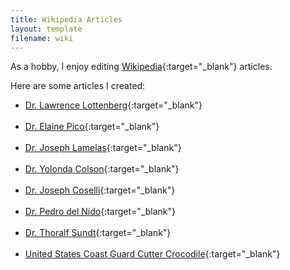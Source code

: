 ```yaml
---
title: Wikipedia Articles
layout: template
filename: wiki
---
```


As a hobby, I enjoy editing [Wikipedia](https://www.wikipedia.org/){:target="_blank"} articles.

Here are some articles I created:

- [Dr. Lawrence Lottenberg](https://en.wikipedia.org/wiki/Lawrence_Lottenberg){:target="_blank"}
  <br><br>
- [Dr. Elaine Pico](https://en.wikipedia.org/wiki/Elaine_L._Pico){:target="_blank"}
  <br><br>
- [Dr. Joseph Lamelas](https://en.wikipedia.org/wiki/Joseph_Lamelas){:target="_blank"}
  <br><br>
- [Dr. Yolonda Colson](https://en.wikipedia.org/wiki/Yolonda_L._Colson){:target="_blank"}
  <br><br>
- [Dr. Joseph Coselli](https://en.wikipedia.org/wiki/Joseph_S._Coselli){:target="_blank"}
  <br><br>
- [Dr. Pedro del Nido](https://en.wikipedia.org/wiki/Pedro_J._del_Nido){:target="_blank"}
  <br><br>
- [Dr. Thoralf Sundt](https://en.wikipedia.org/wiki/Thoralf_M._Sundt,_III){:target="_blank"}
  <br><br>
- [United States Coast Guard Cutter Crocodile](https://en.wikipedia.org/wiki/USCGC_Crocodile){:target="_blank"}
  <br><br>

